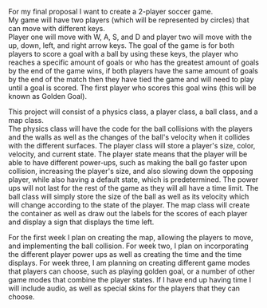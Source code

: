 For my final proposal I want to create a 2-player soccer game.<br>
My game will have two players (which will be represented by circles) that can move with different keys. <br> 
Player one will move with W, A, S, and D and player two will move with the up, down, left, and right arrow 
keys. The goal of the game is for both players to score a goal with a ball by using these keys, the player
who reaches a specific amount of goals or who has the greatest amount of goals by the end of the game wins, 
if both players have the same amount of goals by the end of the match then they have tied the game and will 
need to play until a goal is scored. The first player who scores this goal wins (this will be known as Golden Goal).

This project will consist of a physics class, a player class, a ball class, and a map class. <br>
The physics class will have the code for the ball collisions with the players and the walls as well as the changes
of the ball's velocity when it collides with the different surfaces. 
The player class will store a player's size, color, velocity, and current state.
The player state means that the player will be able to have different power-ups, such as making the ball go faster
upon collision, increasing the player's size, and also slowing down the opposing player, while also having a default 
state, which is predetermined. The power ups will not last for the rest of the game as they will all have a time limit. 
The ball class will simply store the size of the ball as well as its velocity which will change according to the state
of the player. 
The map class will create the container as well as draw out the labels for the scores of each player and display a sign
that displays the time left.

For the first week I plan on creating the map, allowing the players to move, and implementing the ball collision. 
For week two, I plan on incorporating the different player power ups as well as creating the time and the time displays.
For week three, I am planning on creating different game modes that players can choose, such as playing golden goal, or 
a number of other game modes that combine the player states. 
If I have end up having time I will include audio, as well as special skins for the players that they can choose. 